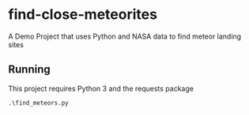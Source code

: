 # find-close-meteorites
A Demo Project that uses Python and NASA data to find meteor landing sites

## Running

This project requires Python 3 and the requests package

`.\find_meteors.py`

